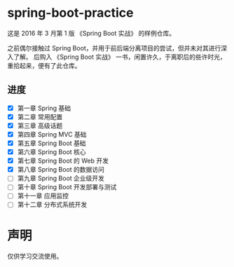 # spring-boot-practice
这是 2016 年 3 月第 1 版 《Spring Boot 实战》 的样例仓库。

之前偶尔接触过 Spring Boot，并用于前后端分离项目的尝试，但并未对其进行深入了解。
后购入 《Spring Boot 实战》 一书，闲置许久，于离职后的些许时光，重拾起来，便有了此仓库。

## 进度
- [X] 第一章 Spring 基础
- [X] 第二章 常用配置
- [X] 第三章 高级话题
- [X] 第四章 Spring MVC 基础
- [X] 第五章 Spring Boot 基础
- [X] 第六章 Spring Boot 核心
- [X] 第七章 Spring Boot 的 Web 开发
- [X] 第八章 Spring Boot 的数据访问
- [ ] 第九章 Spring Boot 企业级开发
- [ ] 第十章 Spring Boot 开发部署与测试
- [ ] 第十一章 应用监控
- [ ] 第十二章 分布式系统开发

# 声明
仅供学习交流使用。
